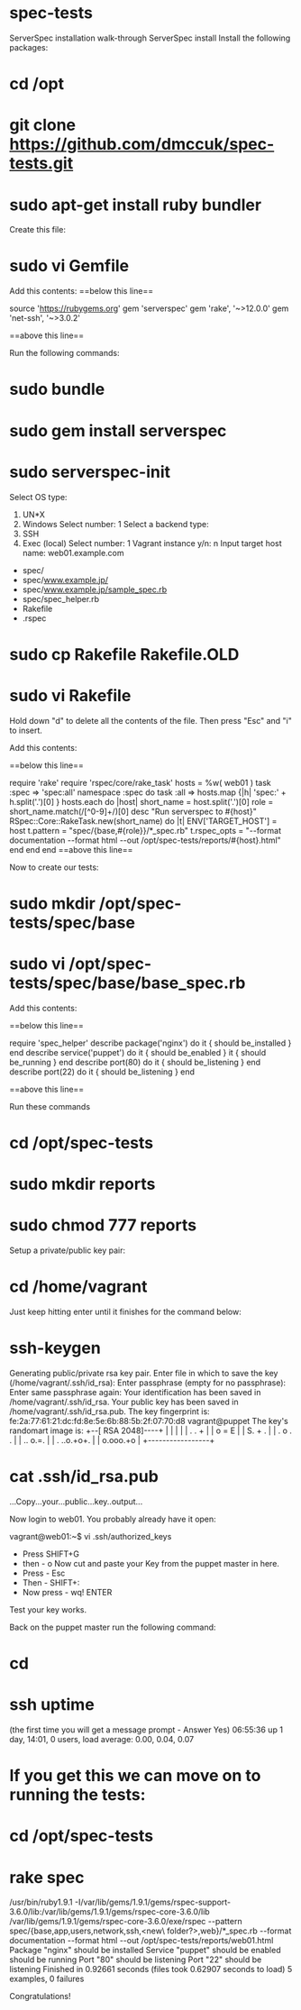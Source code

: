 # spec-tests
ServerSpec installation walk-through
ServerSpec install
Install the following packages:

# cd /opt
# git clone https://github.com/dmccuk/spec-tests.git
# sudo apt-get install ruby bundler  

Create this file:

# sudo vi Gemfile 

Add this contents:
==below this line==

source 'https://rubygems.org'
gem 'serverspec'
gem 'rake', '~>12.0.0'
gem 'net-ssh', '~>3.0.2'

==above this line==

Run the following commands:

# sudo bundle 
# sudo gem install serverspec 
# sudo serverspec-init 

Select OS type:
  1) UN*X
  2) Windows
Select number: 1
Select a backend type:
  1) SSH
  2) Exec (local)
Select number: 1
Vagrant instance y/n: n
Input target host name: web01.example.com
 + spec/
 + spec/www.example.jp/
 + spec/www.example.jp/sample_spec.rb
 + spec/spec_helper.rb
 + Rakefile
 + .rspec
# sudo cp Rakefile Rakefile.OLD 
# sudo vi Rakefile 

Hold down "d" to delete all the contents of the file. Then press "Esc" and "i" to insert.

Add this contents:

==below this line==

require 'rake'
require 'rspec/core/rake_task'
hosts = %w(
   web01
)
task :spec => 'spec:all'
namespace :spec do
  task :all => hosts.map {|h| 'spec:' + h.split('.')[0] }
  hosts.each do |host|
    short_name = host.split('.')[0]
    role       = short_name.match(/[^0-9]+/)[0]
    desc "Run serverspec to #{host}"
    RSpec::Core::RakeTask.new(short_name) do |t|
      ENV['TARGET_HOST'] = host
      t.pattern = "spec/{base,#{role}}/*_spec.rb"
      t.rspec_opts = "--format documentation --format html --out /opt/spec-tests/reports/#{host}.html"
    end
  end
end
==above this line==

Now to create our tests:

# sudo mkdir /opt/spec-tests/spec/base 
# sudo vi /opt/spec-tests/spec/base/base_spec.rb 

Add this contents:


==below this line==

require 'spec_helper'
describe package('nginx') do
  it { should be_installed }
end
describe service('puppet') do
  it { should be_enabled }
  it { should be_running }
end
describe port(80) do
  it { should be_listening }
end
describe port(22) do
  it { should be_listening }
end

==above this line==

Run these commands

# cd /opt/spec-tests 
# sudo mkdir reports 
# sudo chmod 777 reports 

Setup a private/public key pair:

# cd /home/vagrant 

Just keep hitting enter until it finishes for the command below:

# ssh-keygen
Generating public/private rsa key pair.
Enter file in which to save the key (/home/vagrant/.ssh/id_rsa):
Enter passphrase (empty for no passphrase):
Enter same passphrase again:
Your identification has been saved in /home/vagrant/.ssh/id_rsa.
Your public key has been saved in /home/vagrant/.ssh/id_rsa.pub.
The key fingerprint is:
fe:2a:77:61:21:dc:fd:8e:5e:6b:88:5b:2f:07:70:d8 vagrant@puppet
The key's randomart image is:
+--[ RSA 2048]----+
|                 |
|                 |
|       . . +     |
|        o = E    |
|        S. + .   |
|       .  o . .  |
|        .. o.=.  |
|      . ..o.+o+. |
|       o.ooo.+o  |
+-----------------+
# cat .ssh/id_rsa.pub 
...Copy...your...public...key..output...

Now login to web01. You probably already have it open:

vagrant@web01:~$ vi .ssh/authorized_keys 

 * Press SHIFT+G 
 * then - o 
Now cut and paste your Key from the puppet master in here.
 * Press - Esc 
 * Then - SHIFT+: 
 * Now press - wq!  ENTER

Test your key works.

Back on the puppet master run the following command:

# cd 
#  ssh <server> uptime 
(the first time you will get a message prompt - Answer Yes)
 06:55:36 up 1 day, 14:01,  0 users,  load average: 0.00, 0.04, 0.07

# If you get this we can move on to running the tests:

# cd /opt/spec-tests 

# rake spec
/usr/bin/ruby1.9.1 -I/var/lib/gems/1.9.1/gems/rspec-support-3.6.0/lib:/var/lib/gems/1.9.1/gems/rspec-core-3.6.0/lib /var/lib/gems/1.9.1/gems/rspec-core-3.6.0/exe/rspec --pattern spec/\{base,app,users,network,ssh,\<new\ folder\?\>,web\}/\*_spec.rb --format documentation --format html --out /opt/spec-tests/reports/web01.html
Package "nginx"
  should be installed
Service "puppet"
  should be enabled
  should be running
Port "80"
  should be listening
Port "22"
  should be listening
Finished in 0.92661 seconds (files took 0.62907 seconds to load)
5 examples, 0 failures

Congratulations!
